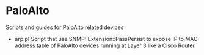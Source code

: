 # PaloAlto

Scripts and guides for PaloAlto related devices
* arp.pl 
Script that use SNMP::Extension::PassPersist to expose IP to MAC address table of PaloAlto devices running at Layer 3 like a Cisco Router
